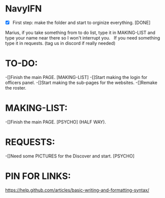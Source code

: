 # NavyIFN
- [x] First step: make the folder and start to orginize everything. [DONE]

Marius, if you take something from to do list, type it in MAKING-LIST and type your name near there so I won't interrupt you.&nbsp;&nbsp;
If you need something type it in requests. (tag us in discord if really needed)

# TO-DO:
-[]Finish the main PAGE. [MAKING-LIST]
-[]Start making the login for officers panel.
-[]Start making the sub-pages for the websites.
-[]Remake the roster.
# MAKING-LIST:
-[]Finish the main PAGE. [PSYCHO] (HALF WAY). 


# REQUESTS:
-[]Need some PICTURES for the Discover and start. [PSYCHO]

# PIN FOR LINKS:
https://help.github.com/articles/basic-writing-and-formatting-syntax/